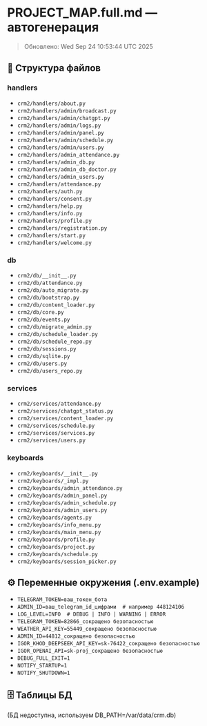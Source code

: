 # PROJECT_MAP.full.md — автогенерация
> Обновлено: Wed Sep 24 10:53:44 UTC 2025

## 📂 Структура файлов
### handlers
- `crm2/handlers/about.py`
- `crm2/handlers/admin/broadcast.py`
- `crm2/handlers/admin/chatgpt.py`
- `crm2/handlers/admin/logs.py`
- `crm2/handlers/admin/panel.py`
- `crm2/handlers/admin/schedule.py`
- `crm2/handlers/admin/users.py`
- `crm2/handlers/admin_attendance.py`
- `crm2/handlers/admin_db.py`
- `crm2/handlers/admin_db_doctor.py`
- `crm2/handlers/admin_users.py`
- `crm2/handlers/attendance.py`
- `crm2/handlers/auth.py`
- `crm2/handlers/consent.py`
- `crm2/handlers/help.py`
- `crm2/handlers/info.py`
- `crm2/handlers/profile.py`
- `crm2/handlers/registration.py`
- `crm2/handlers/start.py`
- `crm2/handlers/welcome.py`
### db
- `crm2/db/__init__.py`
- `crm2/db/attendance.py`
- `crm2/db/auto_migrate.py`
- `crm2/db/bootstrap.py`
- `crm2/db/content_loader.py`
- `crm2/db/core.py`
- `crm2/db/events.py`
- `crm2/db/migrate_admin.py`
- `crm2/db/schedule_loader.py`
- `crm2/db/schedule_repo.py`
- `crm2/db/sessions.py`
- `crm2/db/sqlite.py`
- `crm2/db/users.py`
- `crm2/db/users_repo.py`
### services
- `crm2/services/attendance.py`
- `crm2/services/chatgpt_status.py`
- `crm2/services/content_loader.py`
- `crm2/services/schedule.py`
- `crm2/services/services.py`
- `crm2/services/users.py`
### keyboards
- `crm2/keyboards/__init__.py`
- `crm2/keyboards/_impl.py`
- `crm2/keyboards/admin_attendance.py`
- `crm2/keyboards/admin_panel.py`
- `crm2/keyboards/admin_schedule.py`
- `crm2/keyboards/admin_users.py`
- `crm2/keyboards/agents.py`
- `crm2/keyboards/info_menu.py`
- `crm2/keyboards/main_menu.py`
- `crm2/keyboards/profile.py`
- `crm2/keyboards/project.py`
- `crm2/keyboards/schedule.py`
- `crm2/keyboards/session_picker.py`

## ⚙️ Переменные окружения (.env.example)
- `TELEGRAM_TOKEN=ваш_токен_бота`
- `ADMIN_ID=ваш_telegram_id_цифрами  # например 448124106`
- `LOG_LEVEL=INFO  # DEBUG | INFO | WARNING | ERROR`
- `TELEGRAM_TOKEN=82866_сокращено безопасностью`
- `WEATHER_API_KEY=55449_сокращено безопасностью`
- `ADMIN_ID=44812_сокращено безопасностью`
- `IGOR_KHOD_DEEPSEEK_API_KEY=sk-76422_сокращено безопасностью`
- `IGOR_OPENAI_API=sk-proj_сокращено безопасностью`
- `DEBUG_FULL_EXIT=1`
- `NOTIFY_STARTUP=1`
- `NOTIFY_SHUTDOWN=1`

## 🗄 Таблицы БД
(БД недоступна, используем DB_PATH=/var/data/crm.db)